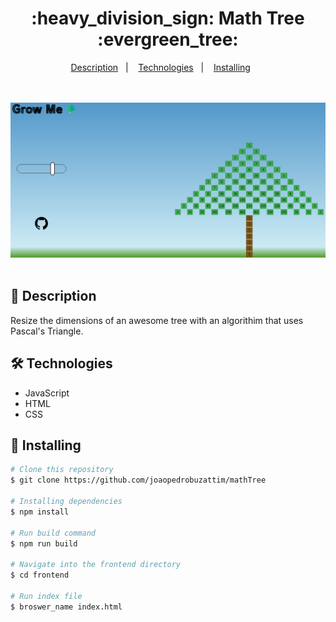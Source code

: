 <h1 align="center">
    :heavy_division_sign: <strong> Math Tree </strong> :evergreen_tree:
</h1>


<p align="center">
  <a href="#page_facing_up-descrição">Description</a>&nbsp;&nbsp;&nbsp;|&nbsp;&nbsp;&nbsp;
  <a href="#-tecnologias">Technologies</a>&nbsp;&nbsp;&nbsp;|&nbsp;&nbsp;&nbsp;
  <a href="#closed_book-instalação">Installing</a>&nbsp;&nbsp;&nbsp;&nbsp;&nbsp;&nbsp;
</p>

<br />
<br />
<img src="./assets/image.png">
<br />
<br />

## :page_facing_up: Description
Resize the dimensions of an awesome tree with an algorithim that uses Pascal's Triangle.


## 🛠 Technologies

- JavaScript
- HTML
- CSS

## :closed_book: Installing

```bash
# Clone this repository
$ git clone https://github.com/joaopedrobuzattim/mathTree

# Installing dependencies
$ npm install 

# Run build command
$ npm run build

# Navigate into the frontend directory
$ cd frontend

# Run index file 
$ broswer_name index.html

```

